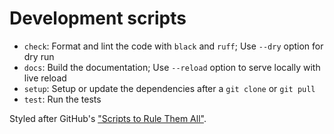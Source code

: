 # Development scripts

- `check`: Format and lint the code with `black` and `ruff`; Use `--dry` option for dry run
- `docs`: Build the documentation; Use `--reload` option to serve locally with live reload
- `setup`: Setup or update the dependencies after a `git clone` or `git pull`
- `test`: Run the tests

Styled after GitHub's ["Scripts to Rule Them All"](https://github.com/github/scripts-to-rule-them-all).
